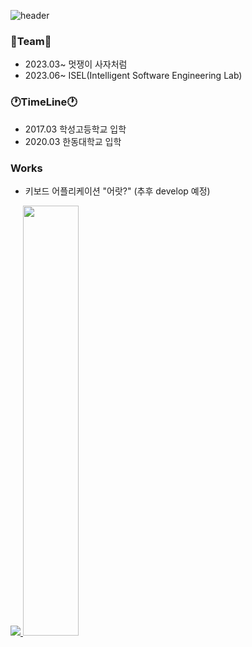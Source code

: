 ![header](https://capsule-render.vercel.app/api?type=wave&color=gradient&height=300&section=header&text=welcome&fontSize=90)

### 📕Team📕
- 2023.03~ 멋쟁이 사자처럼
- 2023.06~ ISEL(Intelligent Software Engineering Lab)

### 🕐TimeLine🕐
- 2017.03 학성고등학교 입학  
- 2020.03 한동대학교 입학

### Works
- 키보드 어플리케이션 "어랏?" (추후 develop 예정)


<a href="s">
  <img src="https://github-readme-stats.vercel.app/api/top-langs/?username=ehdrb01&exclude_repo=ehdrb01.github.io&layout=compact&theme=tokyonight" />
</a>
<a href="s">
  <img src="https://github-readme-stats.vercel.app/api?username=ehdrb01&theme=tokyonight&show_icons=true" width="42%" />
</a>


<!--
**ehdrb01/ehdrb01** is a ✨ _special_ ✨ repository because its `README.md` (this file) appears on your GitHub profile.

Here are some ideas to get you started:

- 🔭 I’m currently working on ...
- 🌱 I’m currently learning ...
- 👯 I’m looking to collaborate on ...
- 🤔 I’m looking for help with ...
- 💬 Ask me about ...
- 📫 How to reach me: ...
- 😄 Pronouns: ...
- ⚡ Fun fact: ...
-->
